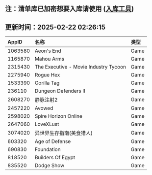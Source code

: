 ## 注：清单库已加密想要入库请使用 ([入库工具](https://github.com/BlankTMing/ManifestAutoUpdate/releases))

## 更新时间：2025-02-22 02:26:15
| AppID | 名称 | 类型  |
| :-------------------- | :----------------------------- | :----------- |
| 1063580 | Aeon's End| Game |
| 1165870 | Mahou Arms| Game |
| 2315430 | The Executive - Movie Industry Tycoon| Game |
| 2275940 | Rogue Hex| Game |
| 1533390 | Gorilla Tag| Game |
| 236110 | Dungeon Defenders II| Game |
| 2608270 | 静脉注射2| Game |
| 2457220 | Avowed| Game |
| 2598020 | Spire Horizon Online| Game |
| 2647060 | LoveXLust| Game |
| 3074020 | 异世界生存指南(美食猎人)| Game |
| 603320 | Age of Defense| Game |
| 690830 | Foundation| Game |
| 818520 | Builders Of Egypt| Game |
| 835520 | Dodge Show| Game |
